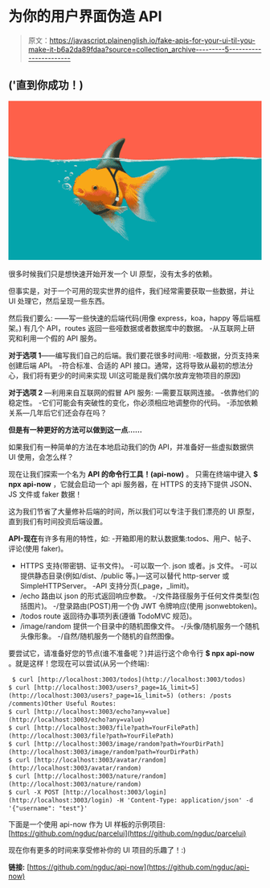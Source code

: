 # 为你的用户界面伪造 API

> 原文：<https://javascript.plainenglish.io/fake-apis-for-your-ui-til-you-make-it-b6a2da89fdaa?source=collection_archive---------5----------------------->

## ('直到你成功！)

![](img/0d3b1df0bbe63131bc5706d077f3a02c.png)

很多时候我们只是想快速开始开发一个 UI 原型，没有太多的依赖。

但事实是，对于一个可用的现实世界的组件，我们经常需要获取一些数据，并让 UI 处理它，然后呈现一些东西。

然后我们要么:
——写一些快速的后端代码(用像 express，koa，happy 等后端框架。)
有几个 API，routes 返回一些哑数据或者数据库中的数据。
-从互联网上研究和利用一个假的 API 服务。

**对于选项 1**——编写我们自己的后端。我们要花很多时间用:
-哑数据，分页支持来创建后端 API。
-符合标准、合适的 API 接口。通常，这将导致从最初的想法分心，我们将有更少的时间来实现 UI(这可能是我们偶尔放弃宠物项目的原因)

**对于选项 2** —利用来自互联网的假冒 API 服务:
—需要互联网连接。
-依靠他们的稳定性。
-它们可能会有突破性的变化，你必须相应地调整你的代码。
-添加依赖关系—几年后它们还会存在吗？

**但是有一种更好的方法可以做到这一点……**

如果我们有一种简单的方法在本地启动我们的伪 API，并准备好一些虚拟数据供 UI 使用，会怎么样？

现在让我们探索一个名为 **API 的命令行工具！(api-now)** 。
只需在终端中键入 **$ npx api-now** ，它就会启动一个 api 服务器，在 HTTPS 的支持下提供 JSON、JS 文件或 faker 数据！

这为我们节省了大量修补后端的时间，所以我们可以专注于我们漂亮的 UI 原型，直到我们有时间投资后端设置。

**API-现在**有许多有用的特性，如:
-开箱即用的默认数据集:todos、用户、帖子、评论(使用 faker)。
- HTTPS 支持(带密钥、证书文件)。
-可以取一个. json 或者。js 文件。
-可以提供静态目录(例如/dist、/public 等。)—这可以替代 http-server 或 SimpleHTTPServer。
-API 支持分页(_page，_limit)。
- /echo 路由以 json 的形式返回响应参数。
-/文件路径服务于任何文件类型(包括图片)。
-/登录路由(POST)用一个伪 JWT 令牌响应(使用 jsonwebtoken)。
- /todos route 返回待办事项列表(遵循 TodoMVC 规范)。
- /image/random 提供一个目录中的随机图像文件。
-/头像/随机服务一个随机头像形象。
-/自然/随机服务一个随机的自然图像。

要尝试它，请准备好您的节点(谁不准备呢？)并运行这个命令行 **$ npx api-now** 。就是这样！您现在可以尝试(从另一个终端):

```
 $ curl [http://localhost:3003/todos](http://localhost:3003/todos)
$ curl [http://localhost:3003/users?_page=1&_limit=5](http://localhost:3003/users?_page=1&_limit=5) (others: /posts /comments)Other Useful Routes:
$ curl [http://localhost:3003/echo?any=value](http://localhost:3003/echo?any=value)
$ curl [http://localhost:3003/file?path=YourFilePath](http://localhost:3003/file?path=YourFilePath)
$ curl [http://localhost:3003/image/random?path=YourDirPath](http://localhost:3003/image/random?path=YourDirPath)
$ curl [http://localhost:3003/avatar/random](http://localhost:3003/avatar/random)
$ curl [http://localhost:3003/nature/random](http://localhost:3003/nature/random)
$ curl -X POST [http://localhost:3003/login](http://localhost:3003/login) -H 'Content-Type: application/json' -d '{"username": "test"}'
```

下面是一个使用 api-now 作为 UI 样板的示例项目:
[https://github.com/ngduc/parcelui](https://github.com/ngduc/parcelui)

现在你有更多的时间来享受修补你的 UI 项目的乐趣了！:)

**链接:**
[https://github.com/ngduc/api-now](https://github.com/ngduc/api-now)